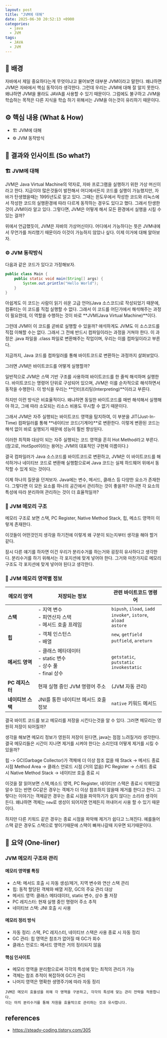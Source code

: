 ```yaml
---
layout: post
title: "JVM에 대해"
date: 2025-06-30 20:52:13 +0900
categories:
  - java
  - JVM
tags:
  - JAVA
  - JVM
---
```


## 🎯 배경
자바에서 제일 중요하다는게 무엇이냐고 물어보면 대부분 JVM이라고 말한다. 왜냐하면 JVM은 자바에서 핵심 동작이라 생각한다. 그런데 우리는 JVM에 대해 잘 알지 못한다. 왜냐하면 JVM을 몰라도 JAVA를 사용할 수 있기 때문이다. 그럼에도 불구하고 JVM을 학습하는 목적은 다른 지식을 학습 하기 위해서는 JVM을 아는것이 유리하기 때문이다.

## ⚙️ 핵심 내용 (What & How)
 - 🏗️ JVM에 대해
 - ⚙️ JVM 동작방식

## 🔑 결과와 인사이트 (So what?)

### 🏗️ JVM에 대해
JVM은 Java Virtual Machine의 약자로, 자바 프로그램을 실행하기 위한 가상 머신이라고 한다.
지금이야 많은것들이 발전해서 어디에서든지 코드를 실행이 가능했지만, 자바가 탄생했을때는 1995년도로 알고 있다. 그때는 윈도우에서 작성한 코드와 리눅스에서 작성한 코드의 실행환경에 따라 다르게 동작하는 경우도 있다고 했다. 그래서 탄생한것이 JVM이라 알고 있다.
그렇다면, JVM은 어떻게 해서 모든 환경에서 실행을 시킬 수 있는 걸까?

위에서 언급했듯이, JVM은 자바의 가상머신이다. 어디에서 가능하다는 뜻은 JVM내에서 무언가를 처리했기 때문이라 이것이 가능하지 않았나 싶다. 이제 이거에 대해 알아보자.

### ⚙️ JVM 동작방식
다음과 같은 코드가 있다고 가정해보자.
``` java 
public class Main {
    public static void main(String[] args) {
        System.out.println("Hello World");
    }
}
```
아쉽게도 이 코드는 사람이 읽기 쉬운 고급 언어(Java 소스코드)로 작성되었기 때문에, 컴퓨터는 이 코드를 직접 실행할 수 없다.
그래서 이 코드를 어딘가에서 해석해주는 과정이 필요한데, 이 역할을 수행하는 것이 바로 **JVM(Java Virtual Machine)**이다.

그런데 JVM이 이 코드를 곧바로 실행할 수 있을까?
애석하게도 JVM도 이 소스코드를 직접 이해할 수는 없다.
그래서 그 전에 반드시 컴파일이라는 과정을 거쳐야 한다.
이 과정은 .java 파일을 .class 파일로 변환해주는 작업이며, 우리는 이를 컴파일이라고 부른다.

지금까지, Java 코드를 컴파일러를 통해 바이트코드로 변환하는 과정까지 살펴보았다.

그러면 JVM은 바이트코드를 어떻게 실행할까?

일반적으로 JVM은 스택 기반 구조를 사용하여 바이트코드를 한 줄씩 해석하며 실행한다.
바이트코드는 명령어 단위로 구성되어 있으며, JVM은 이를 순차적으로 해석하면서 동작을 수행한다.
이 방식을 우리는 **인터프리팅(Interpreting)**이라고 부른다.

하지만 이런 방식은 비효율적이다.
왜냐하면 동일한 바이트코드를 매번 해석해서 실행해야 하고,
그에 따라 소모되는 리소스 비용도 무시할 수 없기 때문이다.

그래서 JVM은 자주 실행되는 바이트코드 영역을 탐지하여,
이 부분을 JIT(Just-In-Time) 컴파일러를 통해 **네이티브 코드(기계어)**로 변환한다.
이렇게 변환된 코드는 해석 없이 바로 실행되기 때문에 성능이 훨씬 향상된다.

이러한 최적화 대상이 되는 자주 실행되는 코드 영역을 흔히 Hot Method라고 부른다.
(참고로, HotSpot이라는 용어는 JVM의 대표적인 구현체 이름이다.)

결국 컴파일러가 Java 소스코드를 바이트코드로 변환하고,
JVM은 이 바이트코드를 해석하거나 네이티브 코드로 변환해 실행함으로써
Java 코드는 실제 하드웨어 위에서 동작할 수 있게 되는 것이다.

이제 하나의 질문을 던져보자.
Java에는 변수, 메서드, 클래스 등 다양한 요소가 존재한다.
그렇다면 이 모든 요소를 하나의 공간에서 관리하는 것이 좋을까?
아니면 각 요소의 특성에 따라 분리하여 관리하는 것이 더 효율적일까?


### 🏢 JVM 메모리 구조
메모리 구조로 보면
스택, PC Register, Native Method Stack, 힙, 메소드 영역이 이렇게 존재한다.

이것들이 어떤것인지 생각을 하기전에 이렇게 왜 구분이 되는지부터 생각을 해야 할거 같다.

잠시 다른 얘기를 하자면
이건 우리가 분리수거를 하는거와 굉장히 유사하다고 생각한다.
분리수거를 하기 위해서는 각 포지션에 맞게 넣어야 한다. 
그거와 마찬가지로 메모리 구조도 각 포지션에 맞게 넣어야 된다고 생각한다.

### 📌 JVM 메모리 영역별 정보

| 메모리 영역    | 저장되는 정보 | 관련 바이트코드 명령어 |
|---------------|--------------|----------------------|
| **스택**      | - 지역 변수<br>- 피연산자 스택<br>- 메서드 호출 프레임 | `bipush`, `iload`, `iadd`<br>`invoke*`, `istore`, `aload`<br>`astore` |
| **힙**        | - 객체 인스턴스<br>- 배열 | `new`, `getfield`<br>`putfield`, `areturn` |
| **메서드 영역**| - 클래스 메타데이터<br>- static 변수<br>- 상수 풀<br>- final 상수 | `getstatic`, `putstatic`<br>`invokestatic` |
| **PC 레지스터**| 현재 실행 중인 JVM 명령어 주소 | (JVM 자동 관리) |
| **네이티브 스택** | JNI를 통한 네이티브 메서드 호출 정보 | `native` 키워드 메서드 |

결국 바이트 코드를 보고 메모리를 저장을 시킨다는것을 알 수 있다. 
그러면 메모리는 영원히 저장이 되어질까?

생각을 해보면 메모리 정보가 영원히 저장이 된다면, java는 점점 느려질거라 생각한다.
결국 메모리들은 시간이 지나면 제거를 시켜야 한다는 소리인데 
어떻게 제거를 시킬 수 있을까?

힙 -> GC(Garbage Collector)가 객체에 더 이상 참조 없을 때
Stack -> 메서드 종료 시점
Method Area -> 클래스 언로드 시점 (거의 없음)
PC Register -> 스레드 종료 시
Native Method Stack -> 네이티브 호출 종료 시

이것을 잘 읽어보면 스택,메소드 영역, PC Register, 네이티브 스택은 종료시 삭제인걸 알수 있는 반면
GC같은 경우는 객체가 더 이상 참조하지 않을때 제거를 한다고 한다.
그렇다는 이야기는 객체같은 경우는 종료 시점을 파악하기가 쉽지 않다는 소리라 생각이 든다.
왜냐하면 객체는 ```new```로 생성이 되어지면 언제든지 꺼내어서 사용 할 수 있기 때문이다.

하지만 다른 키워드 같은 경우는 종료 시점을 파악해 제거가 쉽다고 느껴진다.
예를들어 스택 같은 경우도 스택으로 쌓이기때문에 스택이 빠져나갈때 지우면 되기때문이다.


## 📝 요약 (One-liner)

### JVM 메모리 구조와 관리
#### 메모리 영역별 특징
  - 스택: 메서드 호출 시 자동 생성/제거, 지역 변수와 연산 스택 관리
  - 힙: 동적 할당된 객체와 배열 저장, GC의 주요 관리 대상
  - 메서드 영역: 클래스 메타데이터, static 변수, 상수 풀 저장
  - PC 레지스터: 현재 실행 중인 명령어 주소 추적
  - 네이티브 스택: JNI 호출 시 사용
  
#### 메모리 정리 방식
  - 자동 정리: 스택, PC 레지스터, 네이티브 스택은 사용 종료 시 자동 정리
  - GC 관리: 힙 영역은 참조가 없어질 때 GC가 회수
  - 클래스 언로드: 메서드 영역은 거의 정리되지 않음
  
#### 핵심 인사이트
  - 메모리 영역을 분리함으로써 각각의 특성에 맞는 최적의 관리가 가능
  - 객체는 참조 추적이 복잡하여 GC가 관리
  - 나머지 영역은 명확한 생명주기에 따라 자동 정리

```
JVM은 메모리 효율성을 위해 각 영역을 구분하고, 각각의 특성에 맞는 관리 전략을 적용합니다. 
이는 마치 분리수거를 통해 자원을 효율적으로 관리하는 것과 유사합니다.
```

## references
- https://steady-coding.tistory.com/305